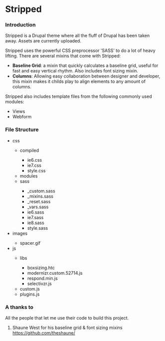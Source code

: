 Stripped
========
<h3>Introduction</h3>
<p>Stripped is a Drupal theme where all the fluff of Drupal has been taken away. Assets are currently uploaded.</p>
<p>Stripped uses the powerful CSS preprocessor 'SASS' to do a lot of heavy lifting. There are several mixins that come with Stripped:</p>
<ul>
  <li><strong>Baseline Grid</strong>: a mixin that quickly calculates a baseline grid, useful for fast and easy vertical rhythm. Also includes font sizing mixin.</li>
  <li><strong>Columns</strong>: Allowing easy collaboration between designer and developer, this mixin makes it childs play to align elements to any amount of columns.</li>
</ul>

<p>Stripped also includes template files from the following commonly used modules:</p>
<ul>
  <li>Views</li>
  <li>Webform</li>
</ul>

<h3>File Structure</h3>

<ul>
  <li>css</li>
  <ul>
    <li>compiled</li>
    <ul>
      <li>ie6.css</li>
      <li>ie7.css</li>
      <li>style.css</li>
    </ul>
    <li>modules</li>
    <li>sass</li>
    <ul>
      <li>_custom.sass</li>
      <li>_mixins.sass</li>
      <li>_reset.sass</li>
      <li>_vars.sass</li>
      <li>ie6.sass</li>
      <li>ie7.sass</li>
      <li>ie8.sass</li>
      <li>style.sass</li>
    </ul>
  </ul>
  <li>images</li>
  <ul>
    <li>spacer.gif</li>
  </ul>
  <li>js</li>
  <ul>
    <li>libs</li>
    <ul>
      <li>boxsizing.htc</li>
      <li>modernizr.custom.52714.js</li>
      <li>respond.min.js</li>
      <li>selectivzr.js</li>
    </ul>
    <li>custom.js</li>
    <li>plugins.js</li>
  </ul>
</ul>

<h3>A thanks to</h3>
All the people that let me use their code to build this project.

1. Shaune West for his baseline grid & font sizing mixins <a href="https://github.com/theshaune/" title="theshaune">https://github.com/theshaune/</a>
    
